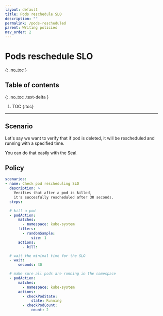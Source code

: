 ```yaml
---
layout: default
title: Pods reschedule SLO
description: ""
permalink: /pods-rescheduled
parent: Writing policies
nav_order: 2
---
```


# Pods reschedule SLO
{: .no_toc }

## Table of contents
{: .no_toc .text-delta }

1. TOC
{:toc}

---

## Scenario

Let's say we want to verify that if pod is deleted, it will be rescheduled and running with a specified time.

You can do that easily with the Seal.

## Policy


```yaml
scenarios:
- name: Check pod rescheduling SLO
  description: >
    Verifies that after a pod is killed,
    it's succesfully rescheduled after 30 seconds.
  steps:

  # kill a pod
  - podAction:
      matches:
        - namespace: kube-system
      filters:
        - randomSample:
            size: 1
      actions:
        - kill:

  # wait the minimal time for the SLO
  - wait:
      seconds: 30

  # make sure all pods are running in the namespace
  - podAction:
      matches:
        - namespace: kube-system
      actions:
        - checkPodState:
            state: Running
        - checkPodCount:
            count: 2
```
